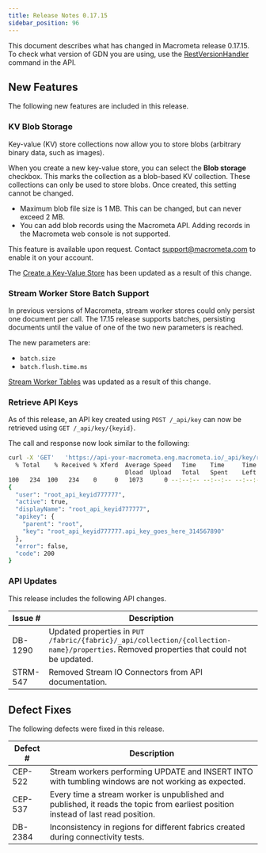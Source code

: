 ```yaml
---
title: Release Notes 0.17.15
sidebar_position: 96
---
```


This document describes what has changed in Macrometa release 0.17.15. To check what version of GDN you are using, use the [RestVersionHandler](https://macrometa.com/docs/api#/operations/RestVersionHandler) command in the API.

## New Features

The following new features are included in this release.

### KV Blob Storage

Key-value (KV) store collections now allow you to store blobs (arbitrary binary data, such as images).

When you create a new key-value store, you can select the **Blob storage** checkbox. This marks the collection as a blob-based KV collection. These collections can only be used to store blobs. Once created, this setting cannot be changed.

- Maximum blob file size is 1 MB. This can be changed, but can never exceed 2 MB.
- You can add blob records using the Macrometa API. Adding records in the Macrometa web console is not supported.

This feature is available upon request. Contact support@macrometa.com to enable it on your account.

The [Create a Key-Value Store](../account-management/plans/) has been updated as a result of this change.

### Stream Worker Store Batch Support

In previous versions of Macrometa, stream worker stores could only persist one document per call. The 17.15 release supports batches, persisting documents until the value of one of the two new parameters is reached.

The new parameters are:

- `batch.size`
- `batch.flush.time.ms`

[Stream Worker Tables](../cep/table/) was updated as a result of this change.

### Retrieve API Keys

As of this release, an API key created using `POST /_api/key` can now be retrieved using `GET /_api/key/{keyid}`.

The call and response now look similar to the following:

```bash
curl -X 'GET'   'https://api-your-macrometa.eng.macrometa.io/_api/key/root_api_keyid777777'   -H 'accept: application/json'   -H 'Authorization: bearer <JWT>' | jq
  % Total    % Received % Xferd  Average Speed   Time    Time     Time  Current
                                 Dload  Upload   Total   Spent    Left  Speed
100   234  100   234    0     0   1073      0 --:--:-- --:--:-- --:--:--  1073
{
  "user": "root_api_keyid777777",
  "active": true,
  "displayName": "root_api_keyid777777",
  "apikey": {
    "parent": "root",
    "key": "root_api_keyid777777.api_key_goes_here_314567890"
  },
  "error": false,
  "code": 200
}
```

### API Updates

This release includes the following API changes.

| Issue # | Description |
| ------- | ----------- |
| DB-1290 | Updated properties in `PUT /fabric/{fabric}/_api/collection/{collection-name}/properties`. Removed properties that could not be updated.    |
| STRM-547 | Removed Stream IO Connectors from API documentation.  |

## Defect Fixes

The following defects were fixed in this release.

| Defect # | Description |
| -------- | ----------- |
| CEP-522  | Stream workers performing UPDATE and INSERT INTO with tumbling windows are not working as expected.         |
| CEP-537  | Every time a stream worker is unpublished and published, it reads the topic from earliest position instead of last read position.          |
| DB-2384         |  Inconsistency in regions for different fabrics created during connectivity tests.           |
